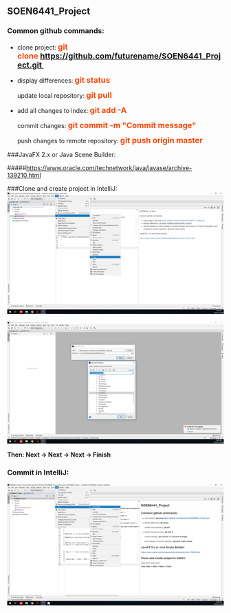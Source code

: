 ## SOEN6441_Project

### **Common github commands**:

+ clone project:   **<font color = #ff4500 size = 4>git clone https://github.com/futurename/SOEN6441_Project.git </font>**

+ display differences:  **<font color = #ff4500 size = 4>git status</font>**

  update local repository:  **<font color = #ff4500 size = 4>git pull</font>**

+ add all changes to index:  **<font color = #ff4500 size = 4>git add -A</font>**

  commit changes:  **<font color = #ff4500 size = 4>git commit -m "Commit message"</font>**

  push changes to remote repository:  **<font color = #ff4500 size = 4>git push origin master</font>**



###JavaFX 2.x or Java Scene Builder:

#####https://www.oracle.com/technetwork/java/javase/archive-139210.html


###Clone and create project in IntelliJ:
<img src = "./docs/pics/clone_in_Idea1.jpg" alt = "clone_pic1"/>



<img src = "./docs/pics/clone_in_Idea2.jpg" alt = "clone_pic2"/>



**Then: Next -> Next -> Next -> Finish**

### Commit in IntelliJ:

<img src = "./docs/pics/commit_in_Idea.jpg" alt = "commit"/>


